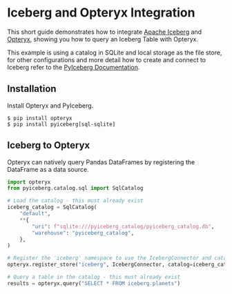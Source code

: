 # Iceberg and Opteryx Integration

This short guide demonstrates how to integrate [Apache Iceberg](https://py.iceberg.apache.org/) and [Opteryx](https://opteryx.dev/), showing you how to query an Iceberg Table with Opteryx.

This example is using a catalog in SQLite and local storage as the file store, for other configurations and more detail how to create and connect to Iceberg refer to the [PyIceberg Documentation](https://py.iceberg.apache.org/configuration/).

## Installation

Install Opteryx and PyIceberg.

~~~console
$ pip install opteryx
$ pip install pyiceberg[sql-sqlite]
~~~

## Iceberg to Opteryx

Opteryx can natively query Pandas DataFrames by registering the DataFrame as a data source.

~~~python
import opteryx
from pyiceberg.catalog.sql import SqlCatalog

# Load the catalog - this must already exist
iceberg_catalog = SqlCatalog(
    "default",
    **{
        "uri": f"sqlite:///pyiceberg_catalog/pyiceberg_catalog.db",
        "warehouse": "pyiceberg_catalog",
    },
)

# Register the 'iceberg' namespace to use the IcebergConnector and catalot
opteryx.register_store("iceberg", IcebergConnector, catalog=iceberg_catalog)

# Query a table in the catalog - this must already exist
results = opteryx.query("SELECT * FROM iceberg.planets")
~~~
